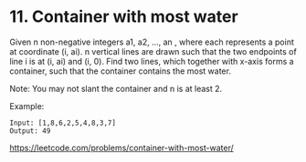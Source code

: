 # 11. Container with most water

Given n non-negative integers a1, a2, ..., an , where each represents a point at coordinate (i, ai). n vertical lines are drawn such that the two endpoints of line i is at (i, ai) and (i, 0). Find two lines, which together with x-axis forms a container, such that the container contains the most water.

Note: You may not slant the container and n is at least 2.

Example:

    Input: [1,8,6,2,5,4,8,3,7]
    Output: 49

<https://leetcode.com/problems/container-with-most-water/>
